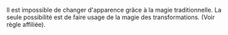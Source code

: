 Il est impossible de changer d'apparence grâce à la magie traditionnelle. La seule possibilité est de faire usage de la magie des transformations. (Voir règle affiliée).
